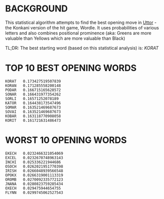
# BACKGROUND
This statistical algorithm attempts to find the best opening move in [Uttor](https://uttor.org/) - the Konkani version of the hit game, Wordle. It uses probabilities of various letters and also combines positional prominence (aka: Greens are more valuable than Yellows which are more valuable than Black) 

TL;DR: The best starting word (based on this statistical analysis) is: *KORAT*

# TOP 10 BEST OPENING WORDS
```
KORAT   0.173427519507839
KORAN   0.171285558200148
PODAR   0.166715165628572
SONAR   0.166431977354262
SORLI   0.16571252078189
KATOR   0.164438173547496
SOMAR   0.163521469687673
SOVAI   0.163521469687673
KOBAR   0.163118770908058
KORIT   0.161721631486473
```

# WORST 10 OPENING WORDS
```
EKECH   0.0232466321054069
EXCEL   0.0232670748963143
INCHI   0.025336221944686
OSOCH   0.0262021951770398
IRISH   0.0266048939566548
OPOKX   0.0266319001113319
OROMB   0.0270092335772123
JNANA   0.0280823759285434
OXECH   0.029475944654755
FLYNN   0.0299745062527543
```
